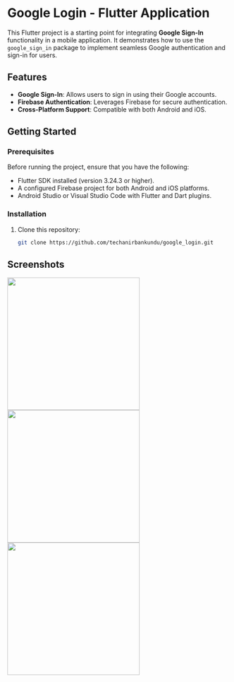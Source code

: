 # Google Login - Flutter Application

This Flutter project is a starting point for integrating **Google Sign-In** functionality in a mobile application. It demonstrates how to use the `google_sign_in` package to implement seamless Google authentication and sign-in for users.

## Features
- **Google Sign-In**: Allows users to sign in using their Google accounts.
- **Firebase Authentication**: Leverages Firebase for secure authentication.
- **Cross-Platform Support**: Compatible with both Android and iOS.

## Getting Started

### Prerequisites
Before running the project, ensure that you have the following:
- Flutter SDK installed (version 3.24.3  or higher).
- A configured Firebase project for both Android and iOS platforms.
- Android Studio or Visual Studio Code with Flutter and Dart plugins.

### Installation

1. Clone this repository:
   ```bash
   git clone https://github.com/techanirbankundu/google_login.git

## Screenshots
<img src="https://blogger.googleusercontent.com/img/a/AVvXsEgxi79UEaxbXHbwzaL3aqCaLoVu5GwJySIub9LKhv_w4cdh03bZjzzXRBXE0M9WBaI4x0FQn70XjP4lo3kSLp8F_aggnYTXNkYydWVv3TKJWqWTHFwPqBk3E6vaDKsjjQNXrWgpUHDTxBshNIIzx4RLW_wUb-PE70k2GAXQGJZmEbu_zU47YJz1BckHvzE" width="300px" /> <img src="https://blogger.googleusercontent.com/img/a/AVvXsEgPgJ8OzKAeuu4YHcbAhcXMIeBrvJGZExM2ECEwDOf66ofvG4yzHj1-Ib8WVpXgpo_w0jaYa8qksKbxiGzYFYRg3AsxFukGwF7lXIGsXVVFS9Z9SWS1oDx5f75akZaLEAqvAtWcqAQ1SEWAAZQsVTQEsmh5kyP4eGmTCPgBVyjuYsze1roZXJxKJ1zwy_o" width="300px" /> <img src="https://blogger.googleusercontent.com/img/a/AVvXsEh-9uKL1Obt52SHHjL_4YHX-_bPPP7ZxWEog4UrY7iuT7vm4Cfh1XizLmdFdo4Wy78uRepxHZNOgfnMOYEjRMGuVtew_sXuDphKVpSJyl1KdI6JNoANzcsBSqasajJDwebLAw98dVgg_rqBPaBMoUP87uvLIRW1CqN8OSikTknXOQkVRshcfBCwgC8XNd0" width="300px" />


